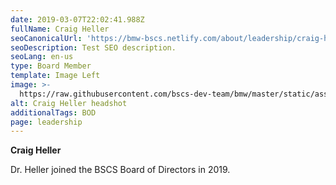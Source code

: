 ```yaml
---
date: 2019-03-07T22:02:41.988Z
fullName: Craig Heller
seoCanonicalUrl: 'https://bmw-bscs.netlify.com/about/leadership/craig-heller'
seoDescription: Test SEO description.
seoLang: en-us
type: Board Member
template: Image Left
image: >-
  https://raw.githubusercontent.com/bscs-dev-team/bmw/master/static/assets/cells.jpeg?token=AtPITTqJ7Rtg5yl0Y4wnydLbRtkreq8bks5cgXA2wA%3D%3D
alt: Craig Heller headshot
additionalTags: BOD
page: leadership
---
```

**Craig Heller**

Dr. Heller joined the BSCS Board of Directors in 2019.
